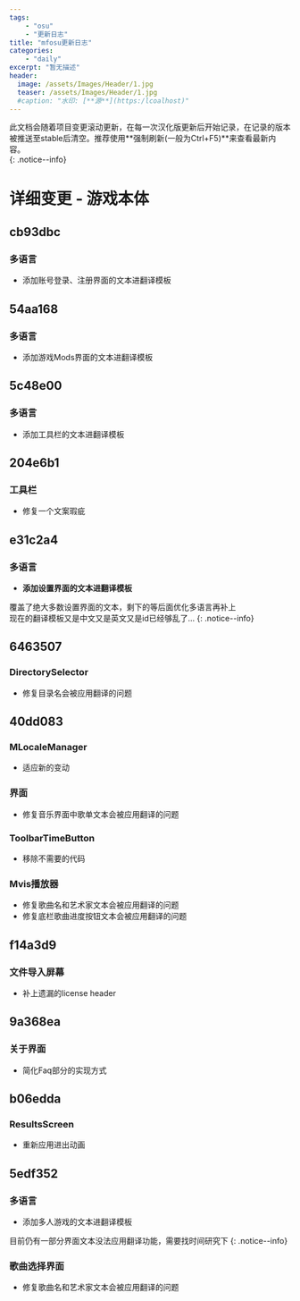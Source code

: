 ```yaml
---
tags:
    - "osu"
    - "更新日志"
title: "mfosu更新日志"
categories:
    - "daily"
excerpt: "暂无描述"
header:
  image: /assets/Images/Header/1.jpg
  teaser: /assets/Images/Header/1.jpg
  #caption: "水印: [**源**](https:/lcoalhost)"
---
```

此文档会随着项目变更滚动更新，在每一次汉化版更新后开始记录，在记录的版本被推送至stable后清空。推荐使用**强制刷新(一般为Ctrl+F5)**来查看最新内容。<br>
{: .notice--info}

# 详细变更 - 游戏本体
## cb93dbc
### 多语言
- 添加账号登录、注册界面的文本进翻译模板

## 54aa168
### 多语言
- 添加游戏Mods界面的文本进翻译模板

## 5c48e00
### 多语言
- 添加工具栏的文本进翻译模板

## 204e6b1
### 工具栏
- 修复一个文案瑕疵

## e31c2a4
### 多语言
- **添加设置界面的文本进翻译模板**

覆盖了绝大多数设置界面的文本，剩下的等后面优化多语言再补上<br>
现在的翻译模板又是中文又是英文又是id已经够乱了...
{: .notice--info}

## 6463507
### DirectorySelector
- 修复目录名会被应用翻译的问题

## 40dd083
### MLocaleManager
- 适应新的变动

### 界面
- 修复音乐界面中歌单文本会被应用翻译的问题

### ToolbarTimeButton
- 移除不需要的代码

### Mvis播放器
- 修复歌曲名和艺术家文本会被应用翻译的问题
- 修复底栏歌曲进度按钮文本会被应用翻译的问题

## f14a3d9
### 文件导入屏幕
- 补上遗漏的license header

## 9a368ea
### 关于界面
- 简化Faq部分的实现方式

## b06edda
### ResultsScreen
- 重新应用进出动画

## 5edf352
### 多语言
- 添加多人游戏的文本进翻译模板

目前仍有一部分界面文本没法应用翻译功能，需要找时间研究下
{: .notice--info}

### 歌曲选择界面
- 修复歌曲名和艺术家文本会被应用翻译的问题